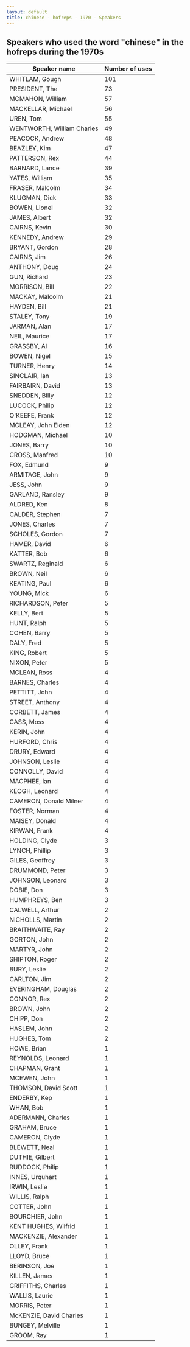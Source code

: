 ```yaml
---
layout: default
title: chinese - hofreps - 1970 - Speakers
---
```

## Speakers who used the word "chinese" in the hofreps during the 1970s

| Speaker name | Number of uses |
|--------------|----------------|
|WHITLAM, Gough|101|
|PRESIDENT, The|73|
|MCMAHON, William|57|
|MACKELLAR, Michael|56|
|UREN, Tom|55|
|WENTWORTH, William Charles|49|
|PEACOCK, Andrew|48|
|BEAZLEY, Kim|47|
|PATTERSON, Rex|44|
|BARNARD, Lance|39|
|YATES, William|35|
|FRASER, Malcolm|34|
|KLUGMAN, Dick|33|
|BOWEN, Lionel|32|
|JAMES, Albert|32|
|CAIRNS, Kevin|30|
|KENNEDY, Andrew|29|
|BRYANT, Gordon|28|
|CAIRNS, Jim|26|
|ANTHONY, Doug|24|
|GUN, Richard|23|
|MORRISON, Bill|22|
|MACKAY, Malcolm|21|
|HAYDEN, Bill|21|
|STALEY, Tony|19|
|JARMAN, Alan|17|
|NEIL, Maurice|17|
|GRASSBY, Al|16|
|BOWEN, Nigel|15|
|TURNER, Henry|14|
|SINCLAIR, Ian|13|
|FAIRBAIRN, David|13|
|SNEDDEN, Billy|12|
|LUCOCK, Philip|12|
|O'KEEFE, Frank|12|
|MCLEAY, John Elden|12|
|HODGMAN, Michael|10|
|JONES, Barry|10|
|CROSS, Manfred|10|
|FOX, Edmund|9|
|ARMITAGE, John|9|
|JESS, John|9|
|GARLAND, Ransley|9|
|ALDRED, Ken|8|
|CALDER, Stephen|7|
|JONES, Charles|7|
|SCHOLES, Gordon|7|
|HAMER, David|6|
|KATTER, Bob|6|
|SWARTZ, Reginald|6|
|BROWN, Neil|6|
|KEATING, Paul|6|
|YOUNG, Mick|6|
|RICHARDSON, Peter|5|
|KELLY, Bert|5|
|HUNT, Ralph|5|
|COHEN, Barry|5|
|DALY, Fred|5|
|KING, Robert|5|
|NIXON, Peter|5|
|MCLEAN, Ross|4|
|BARNES, Charles|4|
|PETTITT, John|4|
|STREET, Anthony|4|
|CORBETT, James|4|
|CASS, Moss|4|
|KERIN, John|4|
|HURFORD, Chris|4|
|DRURY, Edward|4|
|JOHNSON, Leslie|4|
|CONNOLLY, David|4|
|MACPHEE, Ian|4|
|KEOGH, Leonard|4|
|CAMERON, Donald Milner|4|
|FOSTER, Norman|4|
|MAISEY, Donald|4|
|KIRWAN, Frank|4|
|HOLDING, Clyde|3|
|LYNCH, Phillip|3|
|GILES, Geoffrey|3|
|DRUMMOND, Peter|3|
|JOHNSON, Leonard|3|
|DOBIE, Don|3|
|HUMPHREYS, Ben|3|
|CALWELL, Arthur|2|
|NICHOLLS, Martin|2|
|BRAITHWAITE, Ray|2|
|GORTON, John|2|
|MARTYR, John|2|
|SHIPTON, Roger|2|
|BURY, Leslie|2|
|CARLTON, Jim|2|
|EVERINGHAM, Douglas|2|
|CONNOR, Rex|2|
|BROWN, John|2|
|CHIPP, Don|2|
|HASLEM, John|2|
|HUGHES, Tom|2|
|HOWE, Brian|1|
|REYNOLDS, Leonard|1|
|CHAPMAN, Grant|1|
|MCEWEN, John|1|
|THOMSON, David Scott|1|
|ENDERBY, Kep|1|
|WHAN, Bob|1|
|ADERMANN, Charles|1|
|GRAHAM, Bruce|1|
|CAMERON, Clyde|1|
|BLEWETT, Neal|1|
|DUTHIE, Gilbert|1|
|RUDDOCK, Philip|1|
|INNES, Urquhart|1|
|IRWIN, Leslie|1|
|WILLIS, Ralph|1|
|COTTER, John|1|
|BOURCHIER, John|1|
|KENT HUGHES, Wilfrid|1|
|MACKENZIE, Alexander|1|
|OLLEY, Frank|1|
|LLOYD, Bruce|1|
|BERINSON, Joe|1|
|KILLEN, James|1|
|GRIFFITHS, Charles|1|
|WALLIS, Laurie|1|
|MORRIS, Peter|1|
|McKENZIE, David Charles|1|
|BUNGEY, Melville|1|
|GROOM, Ray|1|
